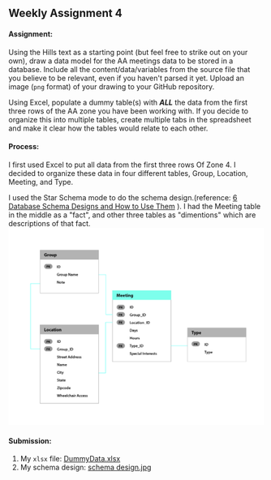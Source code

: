 ## Weekly Assignment 4



#### Assignment:
Using the Hills text as a starting point (but feel free to strike out on your own), draw a data model for the AA meetings data to be stored in a database. Include all the content/data/variables from the source file that you believe to be relevant, even if you haven't parsed it yet. Upload an image (`png` format) of your drawing to your GitHub repository.

Using Excel, populate a dummy table(s) with ***ALL*** the data from the first three rows of the AA zone you have been working with. If you decide to organize this into multiple tables, create multiple tabs in the spreadsheet and make it clear how the tables would relate to each other. 


#### Process:
I first used Excel to put all data from the first three rows Of Zone 4. I decided to organize these data in four different tables, Group, Location, Meeting, and Type.

I used the Star Schema mode to do the schema design.(reference: [6 Database Schema Designs and How to Use Them](https://www.xplenty.com/blog/database-schema-examples/) ). 
I had the Meeting table in the middle as a "fact", and other three tables as "dimentions" which are descriptions of that fact.
![schema design](https://github.com/kanodesu/ds-fall2021/blob/master/week4/schema%20design.jpg "schema design")

#### Submission:
1. My `xlsx` file: [DummyData.xlsx](https://github.com/kanodesu/ds-fall2021/blob/master/week4/DummyData.xlsx)
1. My schema design: [schema design.jpg](https://github.com/kanodesu/ds-fall2021/blob/master/week4/schema%20design.jpg)

